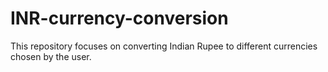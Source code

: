 # INR-currency-conversion
This repository focuses on converting Indian Rupee to different currencies chosen by the user.
